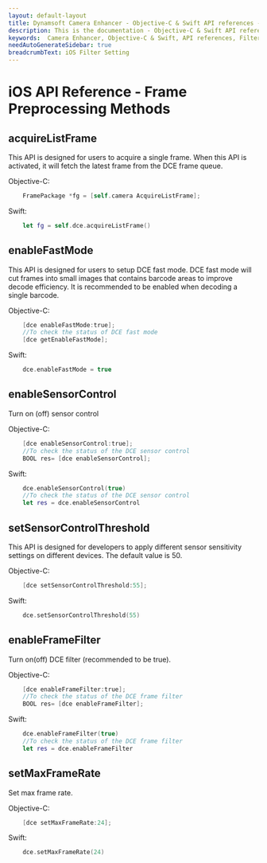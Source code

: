 ```yaml
---
layout: default-layout
title: Dynamsoft Camera Enhancer - Objective-C & Swift API references - Filter setting
description: This is the documentation - Objective-C & Swift API references - Filter setting page of Dynamsoft Camera Enhancer.
keywords:  Camera Enhancer, Objective-C & Swift, API references, Filter
needAutoGenerateSidebar: true
breadcrumbText: iOS Filter Setting
---
```


# iOS API Reference - Frame Preprocessing Methods

## acquireListFrame

This API is designed for users to acquire a single frame. When this API is activated, it will fetch the latest frame from the DCE frame queue.

Objective-C:

```objectivec
    FramePackage *fg = [self.camera AcquireListFrame];
```

Swift:

```swift
    let fg = self.dce.acquireListFrame() 
```

## enableFastMode

This API is designed for users to setup DCE fast mode. DCE fast mode will cut frames into small images that contains barcode areas to improve decode efficiency. It is recommended to be enabled when decoding a single barcode.

Objective-C:

```objectivec
    [dce enableFastMode:true];
    //To check the status of DCE fast mode
    [dce getEnableFastMode];
```

Swift:

```swift
    dce.enableFastMode = true
```

## enableSensorControl

Turn on (off) sensor control

Objective-C:

```objectivec
    [dce enableSensorControl:true];
    //To check the status of the DCE sensor control
    BOOL res= [dce enableSensorControl];
```

Swift:

```swift
    dce.enableSensorControl(true)
    //To check the status of the DCE sensor control
    let res = dce.enableSensorControl
```

## setSensorControlThreshold

This API is designed for developers to apply different sensor sensitivity settings on different devices. The default value is 50.

Objective-C:

```objectivec
    [dce setSensorControlThreshold:55];
```

Swift:

```swift
    dce.setSensorControlThreshold(55)
```

## enableFrameFilter

Turn on(off) DCE filter (recommended to be true).

Objective-C:

```objectivec
    [dce enableFrameFilter:true];
    //To check the status of the DCE frame filter
    BOOL res= [dce enableFrameFilter];
```

Swift:

```swift
    dce.enableFrameFilter(true)
    //To check the status of the DCE frame filter
    let res = dce.enableFrameFilter
```

## setMaxFrameRate

Set max frame rate.

Objective-C:

```objectivec
    [dce setMaxFrameRate:24];
```

Swift:

```swift
    dce.setMaxFrameRate(24)
```
